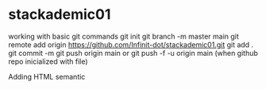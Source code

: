 # stackademic01

working with basic git commands
git init
git branch -m master main
git remote add origin https://github.com/Infinit-dot/stackademic01.git
git add .
git commit -m 
git push origin main or
git push -f -u origin main (when github repo inicialized with file)

Adding HTML semantic
